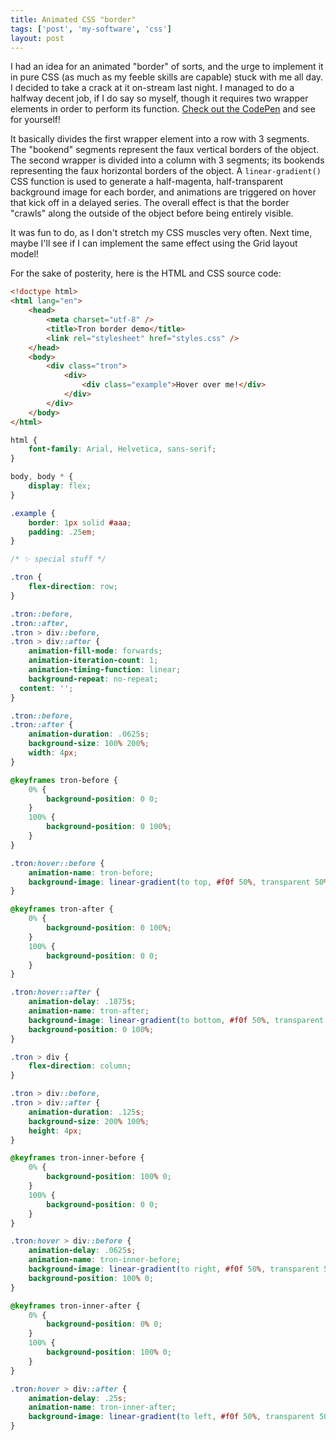 ```yaml
---
title: Animated CSS "border"
tags: ['post', 'my-software', 'css']
layout: post
---
```


I had an idea for an animated "border" of sorts, and the urge to implement it
in pure CSS (as much as my feeble skills are capable) stuck with me all day. I
decided to take a crack at it on-stream last night. I managed to do a halfway
decent job, if I do say so myself, though it requires two wrapper elements in
order to perform its function. [Check out the CodePen] and see for yourself!

It basically divides the first wrapper element into a row with 3 segments. The
"bookend" segments represent the faux vertical borders of the object. The
second wrapper is divided into a column with 3 segments; its bookends
representing the faux horizontal borders of the object. A `linear-gradient()`
CSS function is used to generate a half-magenta, half-transparent background
image for each border, and animations are triggered on hover that kick off in
a delayed series. The overall effect is that the border "crawls" along the
outside of the object before being entirely visible.

It was fun to do, as I don't stretch my CSS muscles very often. Next time,
maybe I'll see if I can implement the same effect using the Grid layout model!

For the sake of posterity, here is the HTML and CSS source code:

```html
<!doctype html>
<html lang="en">
	<head>
		<meta charset="utf-8" />
		<title>Tron border demo</title>
		<link rel="stylesheet" href="styles.css" />
	</head>
	<body>
		<div class="tron">
			<div>
				<div class="example">Hover over me!</div>
			</div>
		</div>
	</body>
</html>
```

```css
html {
	font-family: Arial, Helvetica, sans-serif;
}

body, body * {
	display: flex;
}

.example {
	border: 1px solid #aaa;
	padding: .25em;
}

/* ✨ special stuff */

.tron {
	flex-direction: row;
}

.tron::before,
.tron::after,
.tron > div::before,
.tron > div::after {
	animation-fill-mode: forwards;
	animation-iteration-count: 1;
	animation-timing-function: linear;
	background-repeat: no-repeat;
  content: '';
}

.tron::before,
.tron::after {
	animation-duration: .0625s;
	background-size: 100% 200%;
	width: 4px;
}

@keyframes tron-before {
	0% {
		background-position: 0 0;
	}
	100% {
		background-position: 0 100%;
	}
}

.tron:hover::before {
	animation-name: tron-before;
	background-image: linear-gradient(to top, #f0f 50%, transparent 50%, transparent 100%);
}

@keyframes tron-after {
	0% {
		background-position: 0 100%;
	}
	100% {
		background-position: 0 0;
	}
}

.tron:hover::after {
	animation-delay: .1875s;
	animation-name: tron-after;
	background-image: linear-gradient(to bottom, #f0f 50%, transparent 50%, transparent 100%);
	background-position: 0 100%;
}

.tron > div {
	flex-direction: column;
}

.tron > div::before,
.tron > div::after {
	animation-duration: .125s;
	background-size: 200% 100%;
	height: 4px;
}

@keyframes tron-inner-before {
	0% {
		background-position: 100% 0;
	}
	100% {
		background-position: 0 0;
	}
}

.tron:hover > div::before {
	animation-delay: .0625s;
	animation-name: tron-inner-before;
	background-image: linear-gradient(to right, #f0f 50%, transparent 50%, transparent 100%);
	background-position: 100% 0;
}

@keyframes tron-inner-after {
	0% {
		background-position: 0% 0;
	}
	100% {
		background-position: 100% 0;
	}
}

.tron:hover > div::after {
	animation-delay: .25s;
	animation-name: tron-inner-after;
	background-image: linear-gradient(to left, #f0f 50%, transparent 50%, transparent 100%);
}
```


[Check out the CodePen]: https://codepen.io/haliphax/pen/bGradKo
